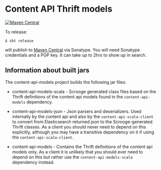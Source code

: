 # Content API Thrift models

[![Maven Central](https://maven-badges.herokuapp.com/maven-central/com.gu/content-api-models/badge.svg)](https://maven-badges.herokuapp.com/maven-central/com.gu/content-api-models)

To release:

```
$ sbt release
```

will publish to [Maven Central](http://search.maven.org/) via Sonatype. You will need Sonatype credentials and a PGP key. It can take up to 2hrs to show up in search.

## Information about built jars

The content-api-models project builds the following jar files: 

* content-api-models-scala - Scrooge generated class files based on the Thrift definitions of the content api models found in the `content-api-models` dependency. 

* content-api-models-json - Json parsers and deserializers. Used internally by the content api and also by the `content-api-scala-client` to convert from Elasticsearch returned json to the Scrooge-generated Thrift classes. As a client you should never need to depend on this explicitly, although you may have a transitive dependency on it if using the `content-api-scala-client`.

* content-api-models - Contains the Thrift definitions of the content api models only. As a client it is unlikely that you should ever need to depend on this but rather use the `content-api-models-scala` dependency instead.


